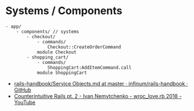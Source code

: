 # Systems / Components


```
- app/
	- components/ // systems
		- checkout/
			- commands/
				Checkout::CreateOrderCommand
			module Checkout
		- shopping_cart/
			- commands/
				ShoppingCart:AddItemCommand.call
			module ShoppingCart
```

* [rails-handbook/Service Objects.md at master · infinum/rails-handbook · GitHub](https://github.com/infinum/rails-handbook/blob/master/Design%20Patterns/Service%20Objects.md)
* [Counterintuitive Rails pt. 2 - Ivan Nemytchenko - wroc_love.rb 2018 - YouTube](https://www.youtube.com/watch?v=kW2E2wK7_Fw)